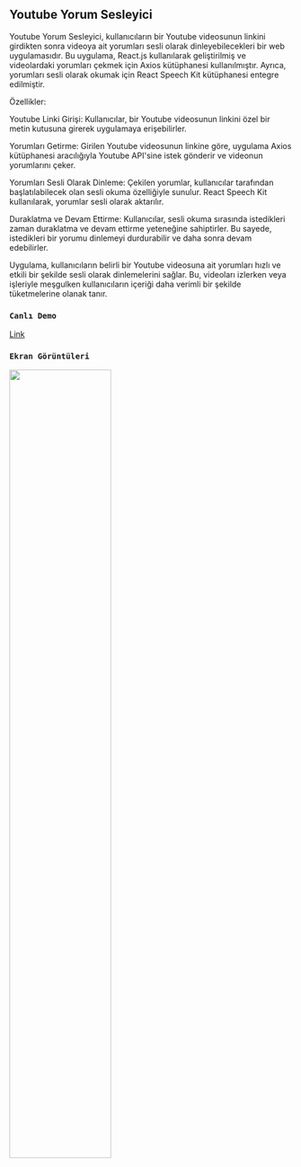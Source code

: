 ## Youtube Yorum Sesleyici

Youtube Yorum Sesleyici, kullanıcıların bir Youtube videosunun linkini girdikten sonra videoya ait yorumları sesli olarak dinleyebilecekleri bir web uygulamasıdır. Bu uygulama, React.js kullanılarak geliştirilmiş ve videolardaki yorumları çekmek için Axios kütüphanesi kullanılmıştır. Ayrıca, yorumları sesli olarak okumak için React Speech Kit kütüphanesi entegre edilmiştir.

Özellikler:

Youtube Linki Girişi: Kullanıcılar, bir Youtube videosunun linkini özel bir metin kutusuna girerek uygulamaya erişebilirler.

Yorumları Getirme: Girilen Youtube videosunun linkine göre, uygulama Axios kütüphanesi aracılığıyla Youtube API'sine istek gönderir ve videonun yorumlarını çeker.

Yorumları Sesli Olarak Dinleme: Çekilen yorumlar, kullanıcılar tarafından başlatılabilecek olan sesli okuma özelliğiyle sunulur. React Speech Kit kullanılarak, yorumlar sesli olarak aktarılır.

Duraklatma ve Devam Ettirme: Kullanıcılar, sesli okuma sırasında istedikleri zaman duraklatma ve devam ettirme yeteneğine sahiptirler. Bu sayede, istedikleri bir yorumu dinlemeyi durdurabilir ve daha sonra devam edebilirler.

Uygulama, kullanıcıların belirli bir Youtube videosuna ait yorumları hızlı ve etkili bir şekilde sesli olarak dinlemelerini sağlar. Bu, videoları izlerken veya işleriyle meşgulken kullanıcıların içeriği daha verimli bir şekilde tüketmelerine olanak tanır.

### `Canlı Demo`
 [ Link
](https://65f0a70e32368a298a67c565--stellular-travesseiro-4b12a0.netlify.app/) 

### `Ekran Görüntüleri`

<img src="https://i.hizliresim.com/129hcbh.png" width=60% height=60%>
  




